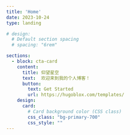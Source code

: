 ```yaml
---
title: 'Home'
date: 2023-10-24
type: landing

# design:
  # Default section spacing
  # spacing: "6rem"

sections:
  - block: cta-card
    content:
      title: 仰望星空
      text:  欢迎来到我的个人博客！
      button:
        text: Get Started
        url: https://hugoblox.com/templates/
    design:
      card:
        # Card background color (CSS class)
        css_class: "bg-primary-700"
        css_style: ""
---
```

